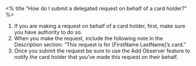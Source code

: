 <% title "How do I submit a delegated request on behalf of a card holder?" %>

1. If you are making a request on behalf of a card holder, first, make sure you have authority to do so.
1. When you make the request, include the following note in the Description section: “This request is for [FirstName LastName]’s card.”
1. Once you submit the request be sure to use the Add Observer feature to notify the card holder that you’ve made this request on their behalf.
